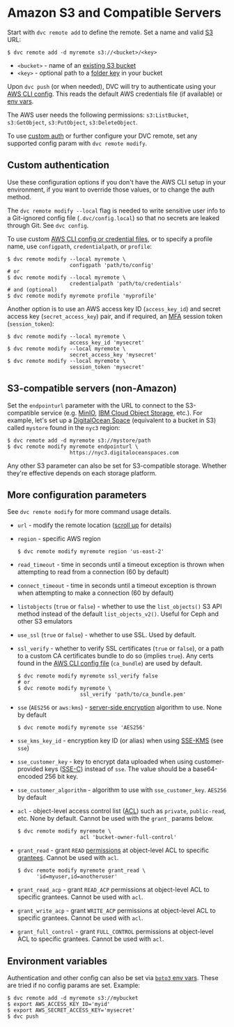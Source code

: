 # Amazon S3 and Compatible Servers

<!--
## Amazon S3
-->

Start with `dvc remote add` to define the remote. Set a name and valid [S3] URL:

```cli
$ dvc remote add -d myremote s3://<bucket>/<key>
```

- `<bucket>` - name of an [existing S3 bucket]
- `<key>` - optional path to a [folder key] in your bucket

Upon `dvc push` (or when needed), DVC will try to authenticate using your [AWS
CLI config]. This reads the default AWS credentials file (if available) or
[env vars](#environment-variables).

[aws cli config]:
  https://docs.aws.amazon.com/cli/latest/userguide/cli-configure-quickstart.html

<admon type="info">

The AWS user needs the following permissions: `s3:ListBucket`, `s3:GetObject`,
`s3:PutObject`, `s3:DeleteObject`.

</admon>

[s3]: https://aws.amazon.com/s3/
[existing s3 bucket]:
  https://docs.aws.amazon.com/AmazonS3/latest/gsg/CreatingABucket.html
[folder key]:
  https://docs.aws.amazon.com/AmazonS3/latest/userguide/using-folders.html

To use [custom auth](#custom-authentication) or further configure your DVC
remote, set any supported config param with `dvc remote modify`.

## Custom authentication

Use these configuration options if you don't have the AWS CLI setup in your
environment, if you want to override those values, or to change the auth method.

<admon type="warn">

The `dvc remote modify --local` flag is needed to write sensitive user info to a
Git-ignored config file (`.dvc/config.local`) so that no secrets are leaked
through Git. See `dvc config`.

</admon>

To use custom [AWS CLI config or credential files][aws-cli-config-files], or to
specify a profile name, use `configpath`, `credentialpath`, or `profile`:

```cli
$ dvc remote modify --local myremote \
                    configpath 'path/to/config'
# or
$ dvc remote modify --local myremote \
                    credentialpath 'path/to/credentials'
# and (optional)
$ dvc remote modify myremote profile 'myprofile'
```

[aws-cli-config-files]:
  https://docs.aws.amazon.com/cli/latest/userguide/cli-configure-files.html

Another option is to use an AWS access key ID (`access_key_id`) and secret
access key (`secret_access_key`) pair, and if required, an [MFA] session token
(`session_token`):

```cli
$ dvc remote modify --local myremote \
                    access_key_id 'mysecret'
$ dvc remote modify --local myremote \
                    secret_access_key 'mysecret'
$ dvc remote modify --local myremote \
                    session_token 'mysecret'
```

[mfa]: https://docs.aws.amazon.com/IAM/latest/UserGuide/id_credentials_mfa.html

## S3-compatible servers (non-Amazon)

Set the `endpointurl` parameter with the URL to connect to the S3-compatible
service (e.g. [MinIO], [IBM Cloud Object Storage], etc.). For example, let's set
up a [DigitalOcean Space] (equivalent to a bucket in S3) called `mystore` found
in the `nyc3` region:

```cli
$ dvc remote add -d myremote s3://mystore/path
$ dvc remote modify myremote endpointurl \
                    https://nyc3.digitaloceanspaces.com
```

<admon type="info">

Any other S3 parameter can also be set for S3-compatible storage. Whether
they're effective depends on each storage platform.

</admon>

[minio]: https://min.io/
[digitalocean space]: https://www.digitalocean.com/products/spaces
[ibm cloud object storage]: https://www.ibm.com/cloud/object-storage

## More configuration parameters

<admon type="info">

See `dvc remote modify` for more command usage details.

</admon>

- `url` - modify the remote location ([scroll up](#amazon-s3) for details)

- `region` - specific AWS region

  ```cli
  $ dvc remote modify myremote region 'us-east-2'
  ```

- `read_timeout` - time in seconds until a timeout exception is thrown when
  attempting to read from a connection (60 by default)

- `connect_timeout` - time in seconds until a timeout exception is thrown when
  attempting to make a connection (60 by default)

- `listobjects` (`true` or `false`) - whether to use the `list_objects()` S3 API
  method instead of the default `list_objects_v2()`. Useful for Ceph and other
  S3 emulators

- `use_ssl` (`true` or `false`) - whether to use SSL. Used by default.

- `ssl_verify` - whether to verify SSL certificates (`true` or `false`), or a
  path to a custom CA certificates bundle to do so (implies `true`). Any certs
  found in the [AWS CLI config file][aws-cli-config-files] (`ca_bundle`) are
  used by default.

  ```cli
  $ dvc remote modify myremote ssl_verify false
  # or
  $ dvc remote modify myremote \
                      ssl_verify 'path/to/ca_bundle.pem'
  ```

- `sse` (`AES256` or `aws:kms`) - [server-side encryption] algorithm to use.
  None by default

  ```cli
  $ dvc remote modify myremote sse 'AES256'
  ```

- `sse_kms_key_id` - encryption key ID (or alias) when using [SSE-KMS] (see
  `sse`)

- `sse_customer_key` - key to encrypt data uploaded when using customer-provided
  keys ([SSE-C]) instead of `sse`. The value should be a base64-encoded 256 bit
  key.

- `sse_customer_algorithm` - algorithm to use with `sse_customer_key`. `AES256`
  by default

- `acl` - object-level access control list ([ACL]) such as `private`,
  `public-read`, etc. None by default. Cannot be used with the `grant_` params
  below.

  ```cli
  $ dvc remote modify myremote \
                      acl 'bucket-owner-full-control'
  ```

- `grant_read` - grant `READ` [permissions] at object-level ACL to specific
  [grantees]. Cannot be used with `acl`.

  ```cli
  $ dvc remote modify myremote grant_read \
        'id=myuser,id=anotheruser'
  ```

- `grant_read_acp` - grant `READ_ACP` permissions at object-level ACL to
  specific grantees. Cannot be used with `acl`.

- `grant_write_acp` - grant `WRITE_ACP` permissions at object-level ACL to
  specific grantees. Cannot be used with `acl`.

- `grant_full_control` - grant `FULL_CONTROL` permissions at object-level ACL to
  specific grantees. Cannot be used with `acl`.

[server-side encryption]:
  https://docs.aws.amazon.com/AmazonS3/latest/userguide/serv-side-encryption.html
[sse-kms]:
  https://docs.aws.amazon.com/AmazonS3/latest/userguide/UsingKMSEncryption.html
[sse-c]:
  https://docs.aws.amazon.com/AmazonS3/latest/userguide/ServerSideEncryptionCustomerKeys.html
[acl]: https://docs.aws.amazon.com/AmazonS3/latest/dev/acl-overview.html
[grantees]:
  https://docs.aws.amazon.com/AmazonS3/latest/userguide/acl-overview.html#specifying-grantee
[permissions]:
  https://docs.aws.amazon.com/AmazonS3/latest/userguide/acl-overview.html#permissions

## Environment variables

Authentication and other config can also be set via [`boto3` env vars]. These
are tried if no config params are set. Example:

```cli
$ dvc remote add -d myremote s3://mybucket
$ export AWS_ACCESS_KEY_ID='myid'
$ export AWS_SECRET_ACCESS_KEY='mysecret'
$ dvc push
```

[`boto3` env vars]:
  https://boto3.amazonaws.com/v1/documentation/api/latest/guide/configuration.html#using-environment-variables
